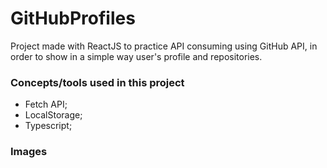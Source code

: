 # GitHubProfiles

Project made with ReactJS to practice API consuming using GitHub API, in order to show in a simple way user's profile and repositories.

### Concepts/tools used in this project

- Fetch API;
- LocalStorage;
- Typescript;

### Images



